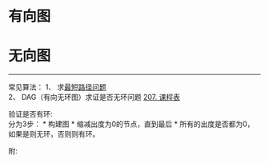 # 有向图

# 无向图
***

常见算法：
1、 求[最短路径问题](zui-duan-lu-jing-wen-ti.md)  
2、 DAG（有向无环图）求证是否无环问题 [207. 课程表](https://leetcode-cn.com/problems/course-schedule/)

验证是否有环:  
分为3步：
    * 构建图
    * 缩减出度为0的节点，直到最后
    * 所有的出度是否都为0，如果是则无环，否则则有环。
    
    
附:
[](https://blog.csdn.net/woaidapaopao/article/details/51732947)
